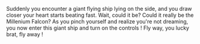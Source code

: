 Suddenly you encounter a giant flying ship lying on the side, and you draw closer your heart starts beating fast. 
Wait, could it be? Could it really be the Millenium Falcon? As you pinch yourself and realize you're not dreaming, 
you now enter this giant ship and turn on the controls ! Fly way, you lucky brat, fly away !
